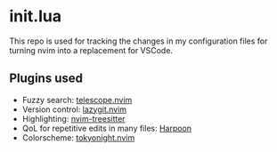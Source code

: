 # init.lua
This repo is used for tracking the changes in my configuration files for turning nvim into a replacement for VSCode.

## Plugins used
- Fuzzy search: [telescope.nvim](https://github.com/nvim-telescope/telescope.nvim)
- Version control: [lazygit.nvim](https://github.com/kdheepak/lazygit.nvim)
- Highlighting: [nvim-treesitter](https://github.com/nvim-treesitter/nvim-treesitter)
- QoL for repetitive edits in many files: [Harpoon](https://github.com/ThePrimeagen/harpoon/tree/harpoon2)
- Colorscheme: [tokyonight.nvim](https://github.com/folke/tokyonight.nvim)
